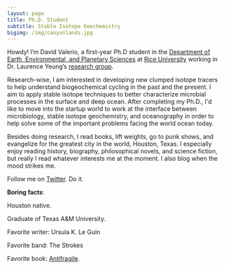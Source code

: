```yaml
---
layout: page
title: Ph.D. Student
subtitle: Stable Isotope Geochemistry
bigimg: /img/canyonlands.jpg
---
```


Howdy! I’m David Valerio, a first-year Ph.D student in the [Department of Earth, Environmental, and Planetary Sciences](https://earthscience.rice.edu/) at [Rice University](https://www.rice.edu/) working in Dr. Laurence Yeung’s [research group](https://www.yeunglab.org/).

Research-wise, I am interested in developing new clumped isotope tracers to help understand biogeochemical cycling in the past and the present. I aim to apply stable isotope techniques to better characterize microbial processes in the surface and deep ocean. After completing my Ph.D., I'd like to move into the startup world to work at the interface between microbiology, stable isotope geochemistry, and oceanography in order to help solve some of the important problems facing the world ocean today. 

Besides doing research, I read books, lift weights, go to punk shows, and evangelize for the greatest city in the world, Houston, Texas. I especially enjoy reading history, biography, philosophical novels, and science fiction, but really I read whatever interests me at the moment. I also blog when the mood strikes me.

Follow me on [Twitter](https://twitter.com/davidavalerio). Do it.

**Boring facts**:

Houston native.

Graduate of Texas A&M University.

Favorite writer: Ursula K. Le Guin

Favorite band: The Strokes

Favorite book: [Antifragile](https://www.amazon.com/Antifragile-Things-That-Disorder-Incerto/dp/0812979680).
